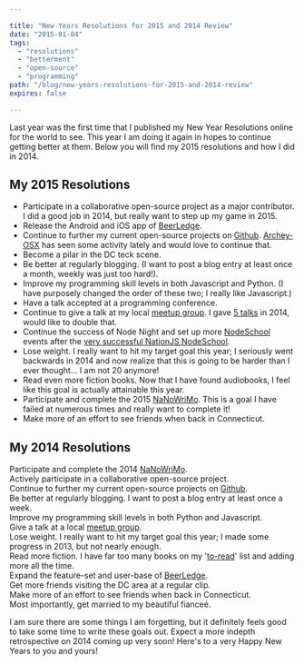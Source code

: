 ```yaml
---

title: "New Years Resolutions for 2015 and 2014 Review"
date: "2015-01-04"
tags:
  - "resolutions"
  - "betterment"
  - "open-source"
  - "programming"
path: "/blog/new-years-resolutions-for-2015-and-2014-review"
expires: false

---
```


Last year was the first time that I published my New Year Resolutions online for the world to see. This year I am doing it again in hopes to continue getting better at them. Below you will find my 2015 resolutions and how I did in 2014.

## My 2015 Resolutions

* Participate in a collaborative open-source project as a major contributor. I did a good job in 2014, but really want to step up my game in 2015.
* Release the Android and iOS app of [BeerLedge](https://www.beerledge.com/).
* Continue to further my current open-source projects on [Github](https://github.com/joshfinnie?tab=repositories). [Archey-OSX](https://github.com/joshfinnie/archey-osx) has seen some activity lately and would love to continue that.
* Become a pilar in the DC teck scene.
* Be better at regularly blogging. (I want to post a blog entry at least once a month, weekly was just too hard!).
* Improve my programming skill levels in both Javascript and Python. (I have purposely changed the order of these two; I really like Javascript.)
* Have a talk accepted at a programming conference.
* Continue to give a talk at my local [meetup group](http://www.meetup.com/members/26710252/). I gave [5 talks](http://www.joshfinnie.com/talks/) in 2014, would like to double that.
* Continue the success of Node Night and set up more [NodeSchool](http://nodeschool.io/) events after the [very successful NationJS NodeSchool](http://www.joshfinnie.com/blog/nodeschool-at-nationjs-postmortem/).
* Lose weight. I really want to hit my target goal this year; I seriously went backwards in 2014 and now realize that this is going to be harder than I ever thought... I am not 20 anymore!
* Read even more fiction books. Now that I have found audiobooks, I feel like this goal is actually attainable this year.
* Participate and complete the 2015 [NaNoWriMo](http://nanowrimo.org/). This is a goal I have failed at numerous times and really want to complete it!
* Make more of an effort to see friends when back in Connecticut.


## My 2014 Resolutions

<span class="text-danger"><i class="fa fa-times fa-fw"></i> Participate and complete the 2014 [NaNoWriMo](http://nanowrimo.org/).</span><br>
<span class="text-success"><i class="fa fa-check fa-fw"></i> Actively participate in a collaborative open-source project.</span><br>
<span class="text-success"><i class="fa fa-check fa-fw"></i> Continue to further my current open-source projects on [Github](https://github.com/joshfinnie?tab=repositories).</span><br>
<span class="text-danger"><i class="fa fa-times fa-fw"></i> Be better at regularly blogging. I want to post a blog entry at least once a week.</span><br>
<span class="text-success"><i class="fa fa-check fa-fw"></i> Improve my programming skill levels in both Python and Javascript.</span><br>
<span class="text-success"><i class="fa fa-check fa-fw"></i> Give a talk at a local [meetup group](http://www.meetup.com/members/26710252/).</span><br>
<span class="text-danger"><i class="fa fa-times fa-fw"></i> Lose weight. I really want to hit my target goal this year; I made some progress in 2013, but not nearly enough.</span><br>
<span class="text-success"><i class="fa fa-check fa-fw"></i> Read more fiction. I have far too many books on my '[to-read](https://www.goodreads.com/review/list/2997659?shelf=to-read)' list and adding more all the time.</span><br>
<span class="text-danger"><i class="fa fa-times fa-fw"></i> Expand the feature-set and user-base of [BeerLedge](https://www.beerledge.com/).</span><br>
<span class="text-success"><i class="fa fa-check fa-fw"></i> Get more friends visiting the DC area at a regular clip.</span><br>
<span class="text-danger"><i class="fa fa-times fa-fw"></i> Make more of an effort to see friends when back in Connecticut.</span><br>
<span class="text-success"><i class="fa fa-check fa-fw"></i> Most importantly, get married to my beautiful fianceé.</span><br>

I am sure there are some things I am forgetting, but it definitely feels good to take some time to write these goals out. Expect a more indepth retrospective on 2014 coming up very soon! Here's to a very Happy New Years to you and yours!

